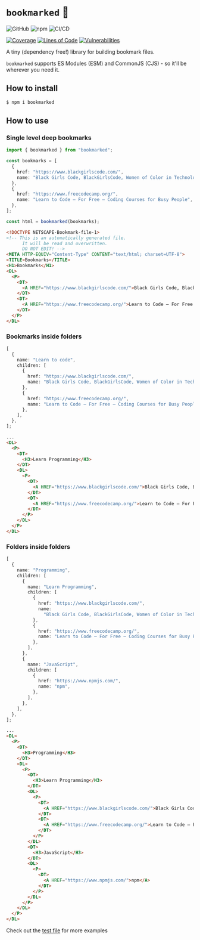 # `bookmarked` 🔖

![GitHub](https://img.shields.io/github/license/pxlprfct/bookmarked)
![npm](https://img.shields.io/npm/v/bookmarked)
![CI/CD](https://github.com/pxlprfct/bookmarked/workflows/CI/CD/badge.svg?branch=main)

[![Coverage](https://sonarcloud.io/api/project_badges/measure?project=bookmarked&metric=coverage)](https://sonarcloud.io/dashboard?id=bookmarked)
[![Lines of Code](https://sonarcloud.io/api/project_badges/measure?project=bookmarked&metric=ncloc)](https://sonarcloud.io/dashboard?id=bookmarked)
[![Vulnerabilities](https://sonarcloud.io/api/project_badges/measure?project=bookmarked&metric=vulnerabilities)](https://sonarcloud.io/dashboard?id=bookmarked)

A tiny (dependency free!) library for building bookmark files.

`bookmarked` supports ES Modules (ESM) and CommonJS (CJS) - so it'll be wherever
you need it.

## How to install

```sh
$ npm i bookmarked
```

## How to use

### Single level deep bookmarks

```ts
import { bookmarked } from "bookmarked";

const bookmarks = [
  {
    href: "https://www.blackgirlscode.com/",
    name: "Black Girls Code, BlackGirlsCode, Women of Color in Technology",
  },
  {
    href: "https://www.freecodecamp.org/",
    name: "Learn to Code — For Free — Coding Courses for Busy People",
  },
];

const html = bookmarked(bookmarks);
```

```html
<!DOCTYPE NETSCAPE-Bookmark-file-1>
<!-- This is an automatically generated file.
      It will be read and overwritten.
      DO NOT EDIT! -->
<META HTTP-EQUIV="Content-Type" CONTENT="text/html; charset=UTF-8">
<TITLE>Bookmarks</TITLE>
<H1>Bookmarks</H1>
<DL>
  <P>
    <DT>
      <A HREF="https://www.blackgirlscode.com/">Black Girls Code, BlackGirlsCode, Women of Color in Technology</A>
    </DT>
    <DT>
      <A HREF="https://www.freecodecamp.org/">Learn to Code — For Free — Coding Courses for Busy People</A>
    </DT>
  </P>
</DL>
```

### Bookmarks inside folders

```ts
[
  {
    name: "Learn to code",
    children: [
      {
        href: "https://www.blackgirlscode.com/",
        name: "Black Girls Code, BlackGirlsCode, Women of Color in Technology",
      },
      {
        href: "https://www.freecodecamp.org/",
        name: "Learn to Code — For Free — Coding Courses for Busy People",
      },
    ],
  },
];
```

```html
...
<DL>
  <P>
    <DT>
      <H3>Learn Programming</H3>
    </DT>
    <DL>
      <P>
        <DT>
          <A HREF="https://www.blackgirlscode.com/">Black Girls Code, BlackGirlsCode, Women of Color in Technology</A>
        </DT>
        <DT>
          <A HREF="https://www.freecodecamp.org/">Learn to Code — For Free — Coding Courses for Busy People</A>
        </DT>
      </P>
    </DL>
  </P>
</DL>
```

### Folders inside folders

```ts
[
  {
    name: "Programming",
    children: [
      {
        name: "Learn Programming",
        children: [
          {
            href: "https://www.blackgirlscode.com/",
            name:
              "Black Girls Code, BlackGirlsCode, Women of Color in Technology",
          },
          {
            href: "https://www.freecodecamp.org/",
            name: "Learn to Code — For Free — Coding Courses for Busy People",
          },
        ],
      },
      {
        name: "JavaScript",
        children: [
          {
            href: "https://www.npmjs.com/",
            name: "npm",
          },
        ],
      },
    ],
  },
];
```

```html
...
<DL>
  <P>
    <DT>
      <H3>Programming</H3>
    </DT>
    <DL>
      <P>
        <DT>
          <H3>Learn Programming</H3>
        </DT>
        <DL>
          <P>
            <DT>
              <A HREF="https://www.blackgirlscode.com/">Black Girls Code, BlackGirlsCode, Women of Color in Technology</A>
            </DT>
            <DT>
              <A HREF="https://www.freecodecamp.org/">Learn to Code — For Free — Coding Courses for Busy People</A>
            </DT>
          </P>
        </DL>
        <DT>
          <H3>JavaScript</H3>
        </DT>
        <DL>
          <P>
            <DT>
              <A HREF="https://www.npmjs.com/">npm</A>
            </DT>
          </P>
        </DL>
      </P>
    </DL>
  </P>
</DL>
```

Check out the
[test file](https://github.com/pxlprfct/bookmarked/blob/main/src/index.test.ts)
for more examples
